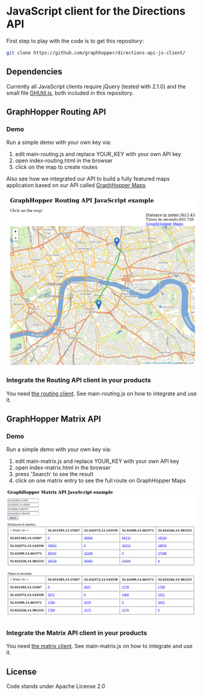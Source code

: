 # JavaScript client for the Directions API

First step to play with the code is to get this repository:

```bash
git clone https://github.com/graphhopper/directions-api-js-client/
```

## Dependencies

Currently all JavaScript clients require jQuery (tested with 2.1.0) and the
small file [GHUtil.js](./js/GHUtil.js), both included in this repository.

## GraphHopper Routing API

### Demo

Run a simple demo with your own key via:

 1. edit main-routing.js and replace YOUR_KEY with your own API key
 2. open index-routing.html in the browser
 3. click on the map to create routes

Also see how we integrated our API to build a fully featured maps application 
based on our API called [GraphHopper Maps](https://graphhopper.com/maps/)

![GraphHopper Routing API screenshot](./screenshot-routing.png)

### Integrate the Routing API client in your products                

You need [the routing client](./js/GraphHopper.js). See main-routing.js on how
to integrate and use it.

## GraphHopper Matrix API

### Demo

Run a simple demo with your own key via:

 1. edit main-matrix.js and replace YOUR_KEY with your own API key
 2. open index-matrix.html in the browser 
 3. press 'Search' to see the result
 4. click on one matrix entry to see the full route on GraphHopper Maps

![GraphHopper Matrix API screenshot](./screenshot-matrix.png)

### Integrate the Matrix API client in your products

You need [the matrix client](./js/GraphHopperMatrix.js). See main-matrix.js on how
to integrate and use it.

## License

Code stands under Apache License 2.0

